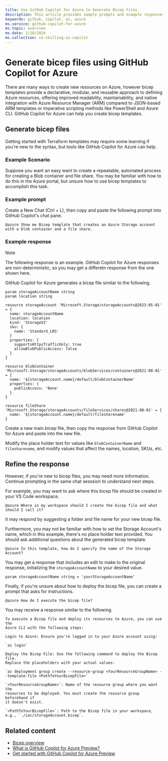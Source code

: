 ```yaml
---
title: Use GitHub Copilot for Azure to Generate Bicep files
description: This article provides sample prompts and example responses from GitHub Copilot for Azure to create bicep files to deploy Azure resources.
keywords: github, copilot, ai, azure
ms.service: github-copilot-for-azure
ms.topic: overview
ms.date: 2/18/2024
ms.collection: ce-skilling-ai-copilot
---
```


# Generate bicep files using GitHub Copilot for Azure

 There are many ways to create new resources on Azure, however bicep templates provide a declarative, modular, and reusable approach to defining Azure resources, offering improved readability, maintainability, and native integration with Azure Resource Manager (ARM) compared to JSON-based ARM templates or imperative scripting methods like PowerShell and Azure CLI.  GitHub Copilot for Azure can help you create bicep templates. 

## Generate bicep files

Getting started with Terraform templates may require some learning if you're new to the syntax, but tools like GitHub Copilot for Azure can help.

### Example Scenario

Suppose you want an easy want to create a repeatable, automated process for creating a Blob container and file share. You may be familiar with how to do this in the Azure portal, but unsure how to use bicep templates to accomplish this task.

### Example prompt

Create a New Chat (Ctrl + L), then copy and paste the following prompt into GitHub Copilot's chat pane.

```
@azure Show me Bicep template that creates an Azure Storage account with a blob container and a file share.
```

### Example response

> [!NOTE]
> The following response is an example. GitHub Copilot for Azure responses are non-deterministic, so you may get a differetn response from the one shown here.

GitHub Copilot for Azure generates a bicep file similar to the following.

```
param storageAccountName string
param location string

resource storageAccount 'Microsoft.Storage/storageAccounts@2023-05-01' = {
  name: storageAccountName
  location: location
  kind: 'StorageV2'
  sku: {
    name: 'Standard_LRS'
  }
  properties: {
    supportsHttpsTrafficOnly: true
    allowBlobPublicAccess: false
  }
}

resource blobContainer 'Microsoft.Storage/storageAccounts/blobServices/containers@2021-08-01' = {
  name: '${storageAccount.name}/default/blobContainerName'
  properties: {
    publicAccess: 'None'
  }
}

resource fileShare 'Microsoft.Storage/storageAccounts/fileServices/shares@2021-08-01' = {
  name: '${storageAccount.name}/default/filesharename'
}
```

Create a new main.bicep file, then copy the response from GitHub Copilot for Azure and paste into the new file.

Modify the place holder text for values like `blobContainerName` and `filesharename`, and modify values that affect the names, location, SKUs, etc.

## Refine the response

However, if you're new to bicep files, you may need more information. Continue prompting in the same chat sesssion to understand next steps.

For example, you may want to ask where this bicep file should be created in your VS Code workspace.

```
@azure Where in my workspace should I create the bicep file and what should I call it?
```

It may respond by suggesting a folder and file name for your new bicep file.

Furthermore, you may not be familiar with how to set the Storage Account's name, which in this example, there's no place holder text provided. You should ask additional questions about the generated bicep template. 

```
@azure In this template, how do I specify the name of the Storage Account?
```

You may get a response that includes an edit to make to the original response, initializing the `storageAccountName` to your desired value.

```
param storageAccountName string = 'yourStorageAccountName'
```

Finally, if you're unsure about how to deploy the bicep file, you can create a prompt that asks for instructions.

```
@azure How do I execute the bicep file?
```

You may receive a response similar to the following.

```
To execute a Bicep file and deploy its resources to Azure, you can use the 
Azure CLI with the following steps:

Login to Azure: Ensure you're logged in to your Azure account using:

`az login`

Deploy the Bicep File: Use the following command to deploy the Bicep file. 
Replace the placeholders with your actual values:

`az deployment group create --resource-group <YourResourceGroupName> --template-file <PathToYourBicepFile>`

`<YourResourceGroupName>`: Name of the resource group where you want the 
resources to be deployed. You must create the resource group beforehand if 
it doesn't exist.

`<PathToYourBicepFile>`: Path to the Bicep file in your workspace, e.g., `./iac/storageAccount.bicep`.
```


## Related content

- [Bicep overview](/azure/azure-resource-manager/bicep/overview)
- [What is GitHub Copilot for Azure Preview?](introduction.md)
- [Get started with GitHub Copilot for Azure Preview](get-started.md)
